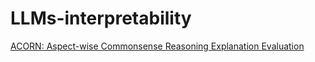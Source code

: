 # LLMs-interpretability

[ACORN: Aspect-wise Commonsense Reasoning Explanation Evaluation](https://arxiv.org/abs/2405.04818)
